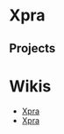 # Xpra

## Projects


# Wikis

- [Xpra](https://wiki.archlinux.org/title/Xpra)
- [Xpra](https://en.wikipedia.org/wiki/Xpra)


